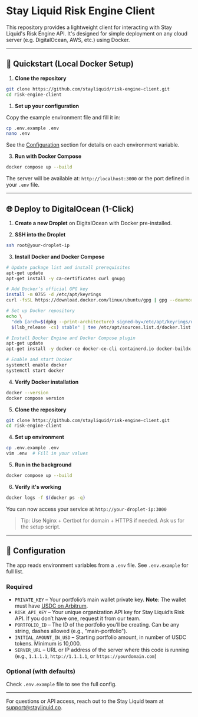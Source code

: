 # Stay Liquid Risk Engine Client

This repository provides a lightweight client for interacting with Stay Liquid's Risk Engine API. It's designed for simple deployment on any cloud server (e.g. DigitalOcean, AWS, etc.) using Docker.

---

## 🚀 Quickstart (Local Docker Setup)

1. **Clone the repository**

```bash
git clone https://github.com/stayliquid/risk-engine-client.git
cd risk-engine-client
```

1. **Set up your configuration**

Copy the example environment file and fill it in:

```bash
cp .env.example .env
nano .env
```

See the [Configuration](#-configuration) section for details on each environment variable.

3. **Run with Docker Compose**

```bash
docker compose up --build
```

The server will be available at: `http://localhost:3000` or the port defined in your `.env` file.

---

## 🌐 Deploy to DigitalOcean (1-Click)

1. **Create a new Droplet** on DigitalOcean with Docker pre-installed.

2. **SSH into the Droplet**

```bash
ssh root@your-droplet-ip
```

3. **Install Docker and Docker Compose**

```bash
# Update package list and install prerequisites
apt-get update
apt-get install -y ca-certificates curl gnupg

# Add Docker’s official GPG key
install -m 0755 -d /etc/apt/keyrings
curl -fsSL https://download.docker.com/linux/ubuntu/gpg | gpg --dearmor -o /etc/apt/keyrings/docker.gpg

# Set up Docker repository
echo \
  "deb [arch=$(dpkg --print-architecture) signed-by=/etc/apt/keyrings/docker.gpg] https://download.docker.com/linux/ubuntu \
  $(lsb_release -cs) stable" | tee /etc/apt/sources.list.d/docker.list > /dev/null

# Install Docker Engine and Docker Compose plugin
apt-get update
apt-get install -y docker-ce docker-ce-cli containerd.io docker-buildx-plugin docker-compose-plugin

# Enable and start Docker
systemctl enable docker
systemctl start docker
```

4. **Verify Docker installation**

```bash
docker --version
docker compose version
```

5. **Clone the repository**

```bash
git clone https://github.com/stayliquid/risk-engine-client.git
cd risk-engine-client
```

4. **Set up environment**

```bash
cp .env.example .env
vim .env  # Fill in your values
```

5. **Run in the background**

```bash
docker compose up --build
```

6. **Verify it's working**

```bash
docker logs -f $(docker ps -q)
```

You can now access your service at `http://your-droplet-ip:3000`

> Tip: Use Nginx + Certbot for domain + HTTPS if needed. Ask us for the setup script.

---

## 🔧 Configuration

The app reads environment variables from a `.env` file. See `.env.example` for full list.

### Required

- `PRIVATE_KEY` – Your portfolio’s main wallet private key. **Note**: The wallet must have [USDC on Arbitrum](https://arbiscan.io/token/0xaf88d065e77c8cc2239327c5edb3a432268e5831).
- `RISK_API_KEY` – Your unique organization API key for Stay Liquid’s Risk API. If you don’t have one, request it from our team.
- `PORTFOLIO_ID` – The ID of the portfolio you’ll be creating. Can be any string, dashes allowed (e.g., "main-portfolio").
- `INITIAL_AMOUNT_IN_USD` – Starting portfolio amount, in number of USDC tokens. Minimum is 10,000.
- `SERVER_URL` – URL or IP address of the server where this code is running (e.g., `1.1.1.1`, `http://1.1.1.1`, or `https://yourdomain.com`)

### Optional (with defaults)

Check `.env.example` file to see the full config.

---

For questions or API access, reach out to the Stay Liquid team at [support@stayliquid.co](mailto:support@stayliquid.co).
